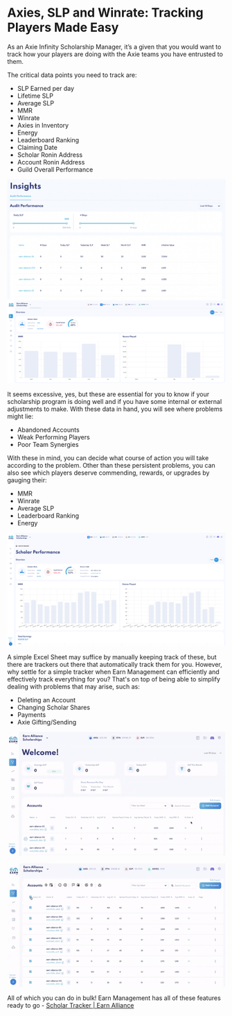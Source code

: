 ﻿# Axies, SLP and Winrate: Tracking Players Made Easy

As an Axie Infinity Scholarship Manager, it’s a given that you would want to track how your players are doing with the Axie teams you have entrusted to them.

The critical data points you need to track are:

- SLP Earned per day
- Lifetime SLP
- Average SLP
- MMR
- Winrate
- Axies in Inventory
- Energy
- Leaderboard Ranking
- Claiming Date
- Scholar Ronin Address
- Account Ronin Address
- Guild Overall Performance


![](images/image1.png)![](images/image4.png)  

It seems excessive, yes, but these are essential for you to know if your scholarship program is doing well and if you have some internal or external adjustments to make. With these data in hand, you will see where problems might lie:

- Abandoned Accounts
- Weak Performing Players
- Poor Team Synergies

With these in mind, you can decide what course of action you will take according to the problem. Other than these persistent problems, you can also see which players deserve commending, rewards, or upgrades by gauging their:

- MMR
- Winrate
- Average SLP
- Leaderboard Ranking
- Energy


![](images/image5.png)  

A simple Excel Sheet may suffice by manually keeping track of these, but there are trackers out there that automatically track them for you. However, why settle for a simple tracker when Earn Management can efficiently and effectively track everything for you? That's on top of being able to simplify dealing with problems that may arise, such as:

- Deleting an Account
- Changing Scholar Shares
- Payments
- Axie Gifting/Sending


![](images/image2.gif)

![](images/image3.gif)

All of which you can do in bulk! Earn Management has all of these features ready to go - [Scholar Tracker | Earn Alliance](https://www.google.com/url?q=https://www.earnalliance.com/&sa=D&source=editors&ust=1660660709630031&usg=AOvVaw2bpbEY4lq-TbcXiwZ-u5Zh)
